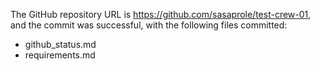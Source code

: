 The GitHub repository URL is https://github.com/sasaprole/test-crew-01, and the commit was successful, with the following files committed:
- github_status.md
- requirements.md